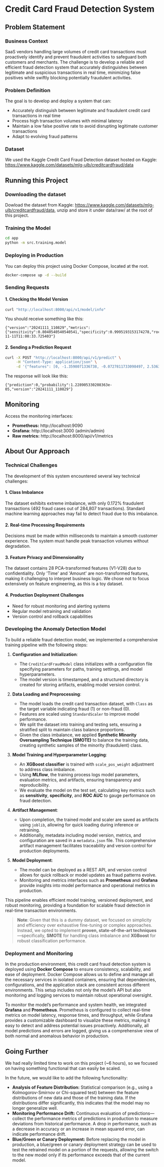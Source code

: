 # Credit Card Fraud Detection System

## Problem Statement

### Business Context
SaaS vendors handling large volumes of credit card transactions must proactively identify and prevent fraudulent activities to safeguard both customers and merchants. The challenge is to develop a reliable and efficient fraud detection system that accurately distinguishes between legitimate and suspicious transactions in real time, minimizing false positives while swiftly blocking potentially fraudulent activities.

### Problem Definition
The goal is to develop and deploy a system that can:

- Accurately distinguish between legitimate and fraudulent credit card transactions in real time
- Process high transaction volumes with minimal latency
- Maintain a low false positive rate to avoid disrupting legitimate customer transactions
- Adapt to evolving fraud patterns

### Dataset

We used the Kaggle Credit Card Fraud Detection dataset hosted on Kaggle: https://www.kaggle.com/datasets/mlg-ulb/creditcardfraud/data

## Running this Project

### Downloading the dataset
Dowload the dataset from Kaggle: https://www.kaggle.com/datasets/mlg-ulb/creditcardfraud/data, unzip and store it under data/raw/ at the root of this project.

### Training the Model
```bash
cd app
python -m src.training.model
```

### Deploying in Production

You can deploy this project using Docker Compose, located at the root.

```bash
docker-compose up -d --build
```

### Sending Requests

#### 1. Checking the Model Version

```bash
curl "http://localhost:8000/api/v1/model/info"
```

You should receive something like this:
```
{"version":"20241111_110829","metrics":{"sensitivity":0.8040540540540541,"specificity":0.9995193153174278,"roc_auc":0.9738266873474096},"timestamp":"2024-11-11T11:08:33.725403"}
```

#### 2. Sending a Prediction Request

```bash
curl -X POST "http://localhost:8000/api/v1/predict" \
     -H "Content-Type: application/json" \
     -d '{"features": [0, -1.3598071336738, -0.0727811733098497, 2.53634673796914, 1.37815522427443, -0.338320769942518, 0.462387777762292, 0.239598554061257, 0.0986979012610507, 0.363786969611213, 0.0907941719789316, -0.551599533260813, -0.617800855762348, -0.991389847235408, -0.311169353699879, 1.46817697209427, -0.470400525259478, 0.207971241929242, 0.0257905801985591, 0.403992960255733, 0.251412098239705, -0.018306777944153, 0.277837575558899, -0.110473910188767, 0.0669280749146731, 0.128539358273528, -0.189114843888824, 0.133558376740387, -0.0210530534538215, 149.62]}'
```

The response will look like this:
```
{"prediction":0,"probability":1.228905330208363e-05,"version":"20241111_110829"}
```

## Monitoring
Access the monitoring interfaces:

- **Prometheus:** http://localhost:9090
- **Grafana:** http://localhost:3000 (admin/admin)
- **Raw metrics:** http://localhost:8000/api/v1/metrics

## About Our Approach

### Technical Challenges

The development of this system encountered several key technical challenges:

#### 1. Class Imbalance

The dataset exhibits extreme imbalance, with only 0.172% fraudulent transactions (492 fraud cases out of 284,807 transactions). Standard machine learning approaches may fail to detect fraud due to this imbalance.

#### 2. Real-time Processing Requirements

Decisions must be made within milliseconds to maintain a smooth customer experience. The system must handle peak transaction volumes without degradation.

#### 3. Feature Privacy and Dimensionality

The dataset contains 28 PCA-transformed features (V1-V28) due to confidentiality. Only 'Time' and 'Amount' are non-transformed features, making it challenging to interpret business logic. We chose not to focus extensively on feature engineering, as this is a toy dataset.

#### 4. Production Deployment Challenges

- Need for robust monitoring and alerting systems
- Regular model retraining and validation
- Version control and rollback capabilities

### Developing the Anomaly Detection Model

To build a reliable fraud detection model, we implemented a comprehensive training pipeline with the following steps:

1. **Configuration and Initialization**:
   - The `CreditCardFraudModel` class initializes with a configuration file specifying parameters for paths, training settings, and model hyperparameters.
   - The model version is timestamped, and a structured directory is created for storing artifacts, enabling model version control.

2. **Data Loading and Preprocessing**:
   - The model loads the credit card transaction dataset, with `Class` as the target variable indicating fraud (1) or non-fraud (0).
   - Features are scaled using `StandardScaler` to improve model performance.
   - We split the dataset into training and testing sets, ensuring a stratified split to maintain class balance proportions.
   - Given the class imbalance, we applied **Synthetic Minority Oversampling Technique (SMOTE)** to balance the training data, creating synthetic samples of the minority (fraudulent) class.

3. **Model Training and Hyperparameter Logging**:
   - An **XGBoost classifier** is trained with `scale_pos_weight` adjustment to address class imbalance.
   - Using **MLflow**, the training process logs model parameters, evaluation metrics, and artifacts, ensuring transparency and reproducibility.
   - We evaluate the model on the test set, calculating key metrics such as **sensitivity**, **specificity**, and **ROC AUC** to gauge performance on fraud detection.

4. **Artifact Management**:
   - Upon completion, the trained model and scaler are saved as artifacts using `joblib`, allowing for quick loading during inference or retraining.
   - Additionally, metadata including model version, metrics, and configuration are saved in a `metadata.json` file. This comprehensive artifact management facilitates traceability and version control for production deployments.

5. **Model Deployment**:
   - The model can be deployed as a REST API, and version control allows for quick rollback or model updates as fraud patterns evolve.
   - Monitoring and metrics interfaces such as **Prometheus** and **Grafana** provide insights into model performance and operational metrics in production.

This pipeline enables efficient model training, versioned deployment, and robust monitoring, providing a foundation for scalable fraud detection in real-time transaction environments.

> **Note**: Given that this is a dummy dataset, we focused on simplicity and efficiency over exhaustive fine-tuning or complex approaches. Instead, we opted to implement **proven, state-of-the-art techniques**—specifically, **SMOTE** for handling class imbalance and **XGBoost** for robust classification performance.

### Deployment and Monitoring

In the production environment, this credit card fraud detection system is deployed using **Docker Compose** to ensure consistency, scalability, and ease of deployment. Docker Compose allows us to define and manage all the necessary services in isolated containers, ensuring that dependencies, configurations, and the application stack are consistent across different environments. This setup includes not only the model’s API but also monitoring and logging services to maintain robust operational oversight.

To monitor the model’s performance and system health, we integrated **Grafana** and **Prometheus**. Prometheus is configured to collect real-time metrics on model latency, response times, and throughput, while Grafana provides a customizable dashboard to visualize these metrics, making it easy to detect and address potential issues proactively. Additionally, all model predictions and errors are logged, giving us a comprehensive view of both normal and anomalous behavior in production.

## Going Further

We had really limited time to work on this project (~6 hours), so we focused on having something functional that can easily be scaled.

In the future, we would like to add the following functionality:

- **Analysis of Feature Distribution:** Statistical comparison (e.g., using a Kolmogorov-Smirnov or Chi-squared test) between the feature distributions of new data and those of the training data. If the distributions differ significantly, this indicates that the model may no longer generalize well.
- **Monitoring Performance Drift:** Continuous evaluation of predictions—collect the performance metrics of predictions in production to measure deviations from historical performance. A drop in performance, such as a decrease in accuracy or an increase in mean squared error, can indicate performance drift.
- **Blue/Green or Canary Deployment:** Before replacing the model in production, a blue/green or canary deployment strategy can be used to test the retrained model on a portion of the requests, allowing the switch to the new model only if its performance exceeds that of the current model.